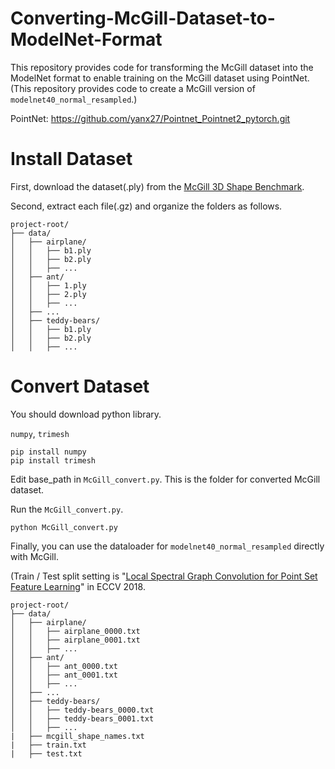 # Converting-McGill-Dataset-to-ModelNet-Format

This repository provides code for transforming the McGill dataset into the ModelNet format to enable training on the McGill dataset using PointNet.
(This repository provides code to create a McGill version of `modelnet40_normal_resampled`.)

PointNet: https://github.com/yanx27/Pointnet_Pointnet2_pytorch.git

# Install Dataset

First, download the dataset(.ply) from the [McGill 3D Shape Benchmark](https://www.cim.mcgill.ca/~shape/benchMark/).

Second, extract each file(.gz) and organize the folders as follows.
```
project-root/
├── data/
│   ├── airplane/
│   │   ├── b1.ply
│   │   ├── b2.ply
│   │   ├── ...
│   ├── ant/
│   │   ├── 1.ply
│   │   ├── 2.ply
│   │   ├── ...
│   ├── ...
│   ├── teddy-bears/
│   │   ├── b1.ply
│   │   ├── b2.ply
│   │   ├── ...
```

# Convert Dataset

You should download python library.

`numpy`, `trimesh`

```
pip install numpy
pip install trimesh
```

Edit base_path in `McGill_convert.py`. This is the folder for converted McGill dataset.

Run the `McGill_convert.py`.

```
python McGill_convert.py 
```

Finally, you can use the dataloader for `modelnet40_normal_resampled` directly with McGill.

(Train / Test split setting is "[Local Spectral Graph Convolution for Point Set Feature Learning](https://arxiv.org/abs/1803.05827)" in ECCV 2018. 

```
project-root/
├── data/
│   ├── airplane/
│   │   ├── airplane_0000.txt
│   │   ├── airplane_0001.txt
│   │   ├── ...
│   ├── ant/
│   │   ├── ant_0000.txt
│   │   ├── ant_0001.txt
│   │   ├── ...
│   ├── ...
│   ├── teddy-bears/
│   │   ├── teddy-bears_0000.txt
│   │   ├── teddy-bears_0001.txt
│   │   ├── ...
|   ├── mcgill_shape_names.txt
|   ├── train.txt
|   ├── test.txt
```
